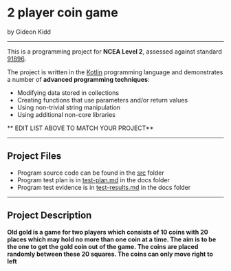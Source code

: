 # 2 player coin game

by Gideon Kidd

---

This is a programming project for **NCEA Level 2**, assessed against standard [91896](docs/as91896.pdf).

The project is written in the [Kotlin](https://kotlinlang.org) programming language and demonstrates a number of **advanced programming techniques**:
- Modifying data stored in collections
- Creating functions that use parameters and/or return values
- Using non-trivial string manipulation
- Using additional non-core libraries

** EDIT LIST ABOVE TO MATCH YOUR PROJECT**

---

## Project Files

- Program source code can be found in the [src](src/) folder
- Program test plan is in [test-plan.md](docs/test-plan.md) in the docs folder
- Program test evidence is in [test-results.md](docs/test-results.md) in the docs folder

---

## Project Description

**Old gold is a game for two players which consists of 10 coins with 20 places which may hold no more than one coin at a time. 
The aim is to be the one to get the gold coin out of the game. 
The coins are placed randomly between these 20 squares.
The coins can only move right to left**



